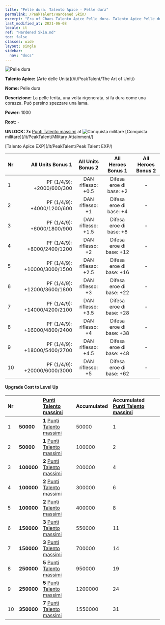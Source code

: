 ```yaml
---
title: "Pelle dura. Talento Apice - Pelle dura"
permalink: /PeakTalent/Hardened Skin/
excerpt: "Era of Chaos Talento Apice Pelle dura. Talento Apice Pelle dura. Pelle dura"
last_modified_at: 2021-06-08
locale: it
ref: "Hardened Skin.md"
toc: false
classes: wide
layout: single
sidebar:
  nav: "docs"
---
```


  ![Pelle dura](/images/pt/talent_2007.png)

  **Talento Apice:** [Arte delle Unità](/it/PeakTalent/The Art of Unit/)

  **Nome:** Pelle dura

  **Descrizione:** La pelle ferita, una volta rigenerata, si fa dura come una corazza. Può persino spezzare una lama.

  **Power:** 1000

  **Root:** -

  **UNLOCK: 7x** [Punti Talento massimi](/ItemsIT/con_934/) at ![Conquista militare](/images/pt/talent_2006.png) [Conquista militare](/it/PeakTalent/Military Attainment/)

  [Talento Apice EXP](/it/PeakTalent/Peak Talent EXP/)

  | Nr | All Units Bonus 1 | All Units Bonus 2 | All Heroes Bonus 1 | All Heroes Bonus 2 |
  |:---|--------------:|:-------------:|:-------------:|:-------------:|
  | 1 | PF (1/4/9): +2000/600/300 | DAN riflesso: +0.5 | Difesa eroe di base: +2 | - |
  | 2 | PF (1/4/9): +4000/1200/600 | DAN riflesso: +1 | Difesa eroe di base: +4 | - |
  | 3 | PF (1/4/9): +6000/1800/900 | DAN riflesso: +1.5 | Difesa eroe di base: +8 | - |
  | 4 | PF (1/4/9): +8000/2400/1200 | DAN riflesso: +2 | Difesa eroe di base: +12 | - |
  | 5 | PF (1/4/9): +10000/3000/1500 | DAN riflesso: +2.5 | Difesa eroe di base: +16 | - |
  | 6 | PF (1/4/9): +12000/3600/1800 | DAN riflesso: +3 | Difesa eroe di base: +22 | - |
  | 7 | PF (1/4/9): +14000/4200/2100 | DAN riflesso: +3.5 | Difesa eroe di base: +28 | - |
  | 8 | PF (1/4/9): +16000/4800/2400 | DAN riflesso: +4 | Difesa eroe di base: +38 | - |
  | 9 | PF (1/4/9): +18000/5400/2700 | DAN riflesso: +4.5 | Difesa eroe di base: +48 | - |
  | 10 | PF (1/4/9): +20000/6000/3000 | DAN riflesso: +5 | Difesa eroe di base: +62 | - |


#### Upgrade Cost to Level Up

  | Nr | <i class="fas fa-coins"/> | [Punti Talento massimi](/ItemsIT/con_934/) | Accumulated <i class="fas fa-coins"/> | Accumulated [Punti Talento massimi](/ItemsIT/con_934/) |
  |:---|:--------------|:-------------|:-------------|:-------------|
  | 1 | **50000** | **1** [Punti Talento massimi](/ItemsIT/con_934/) | 50000 | 1 |
  | 2 | **50000** | **1** [Punti Talento massimi](/ItemsIT/con_934/) | 100000 | 2 |
  | 3 | **100000** | **2** [Punti Talento massimi](/ItemsIT/con_934/) | 200000 | 4 |
  | 4 | **100000** | **2** [Punti Talento massimi](/ItemsIT/con_934/) | 300000 | 6 |
  | 5 | **100000** | **2** [Punti Talento massimi](/ItemsIT/con_934/) | 400000 | 8 |
  | 6 | **150000** | **3** [Punti Talento massimi](/ItemsIT/con_934/) | 550000 | 11 |
  | 7 | **150000** | **3** [Punti Talento massimi](/ItemsIT/con_934/) | 700000 | 14 |
  | 8 | **250000** | **5** [Punti Talento massimi](/ItemsIT/con_934/) | 950000 | 19 |
  | 9 | **250000** | **5** [Punti Talento massimi](/ItemsIT/con_934/) | 1200000 | 24 |
  | 10 | **350000** | **7** [Punti Talento massimi](/ItemsIT/con_934/) | 1550000 | 31 |
